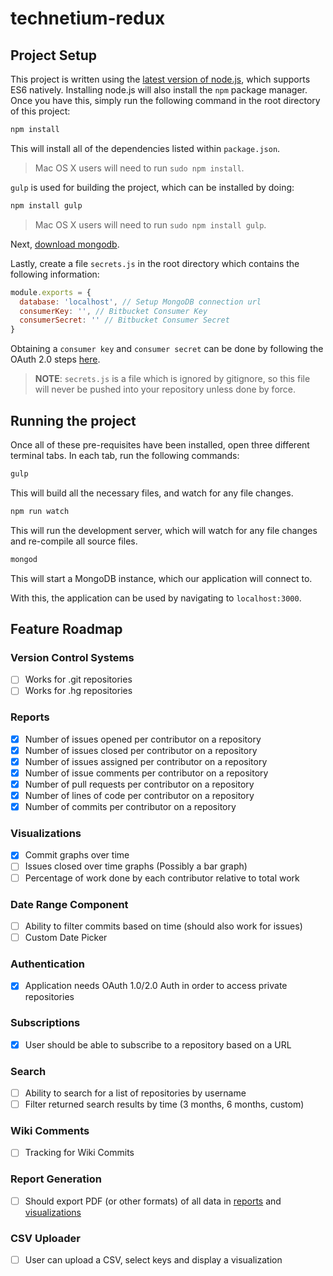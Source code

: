 # technetium-redux

## Project Setup

This project is written using the [latest version of node.js](https://nodejs.org/en/download/), which supports ES6 natively. Installing node.js will also install the `npm` package manager. Once you have this, simply run the following command in the root directory of this project: 

```bash
npm install
```

This will install all of the dependencies listed within `package.json`. 

> Mac OS X users will need to run `sudo npm install`. 

`gulp` is used for building the project, which can be installed by doing:

```bash
npm install gulp
```

> Mac OS X users will need to run `sudo npm install gulp`.

Next, [download mongodb](https://www.mongodb.org/downloads#production).

Lastly, create a file `secrets.js` in the root directory which contains the following information:

```javascript
module.exports = {
  database: 'localhost', // Setup MongoDB connection url
  consumerKey: '', // Bitbucket Consumer Key
  consumerSecret: '' // Bitbucket Consumer Secret
}
```

Obtaining a `consumer key` and `consumer secret` can be done by following the OAuth 2.0 steps [here](https://confluence.atlassian.com/bitbucket/oauth-on-bitbucket-cloud-238027431.html). 

> **NOTE**: `secrets.js` is a file which is ignored by gitignore, so this file will never be pushed into your repository unless done by force. 

## Running the project

Once all of these pre-requisites have been installed, open three different terminal tabs. In each tab, run the following commands:

```bash
gulp
```

This will build all the necessary files, and watch for any file changes.

```bash
npm run watch
```

This will run the development server, which will watch for any file changes and re-compile all source files. 

```bash
mongod
```

This will start a MongoDB instance, which our application will connect to. 

With this, the application can be used by navigating to `localhost:3000`. 



## Feature Roadmap

### Version Control Systems

- [ ] Works for .git repositories
- [ ] Works for .hg repositories

### Reports

- [X] Number of issues opened per contributor on a repository
- [X] Number of issues closed per contributor on a repository
- [X] Number of issues assigned per contributor on a repository
- [X] Number of issue comments per contributor on a repository
- [X] Number of pull requests per contributor on a repository
- [X] Number of lines of code per contributor on a repository
- [X] Number of commits per contributor on a repository

### Visualizations

- [X] Commit graphs over time
- [ ] Issues closed over time graphs (Possibly a bar graph)
- [ ] Percentage of work done by each contributor relative to total work
 
### Date Range Component 

- [ ] Ability to filter commits based on time (should also work for issues)
- [ ] Custom Date Picker

### Authentication

- [X] Application needs OAuth 1.0/2.0 Auth in order to access private repositories

### Subscriptions

- [X] User should be able to subscribe to a repository based on a URL

### Search

- [ ] Ability to search for a list of repositories by username
- [ ] Filter returned search results by time (3 months, 6 months, custom)

### Wiki Comments

- [ ] Tracking for Wiki Commits

### Report Generation

- [ ] Should export PDF (or other formats) of all data in [reports](https://github.com/DrkSephy/technetium-redux#reports) and [visualizations](https://github.com/DrkSephy/technetium-redux#visualizations)

### CSV Uploader

- [ ] User can upload a CSV, select keys and display a visualization